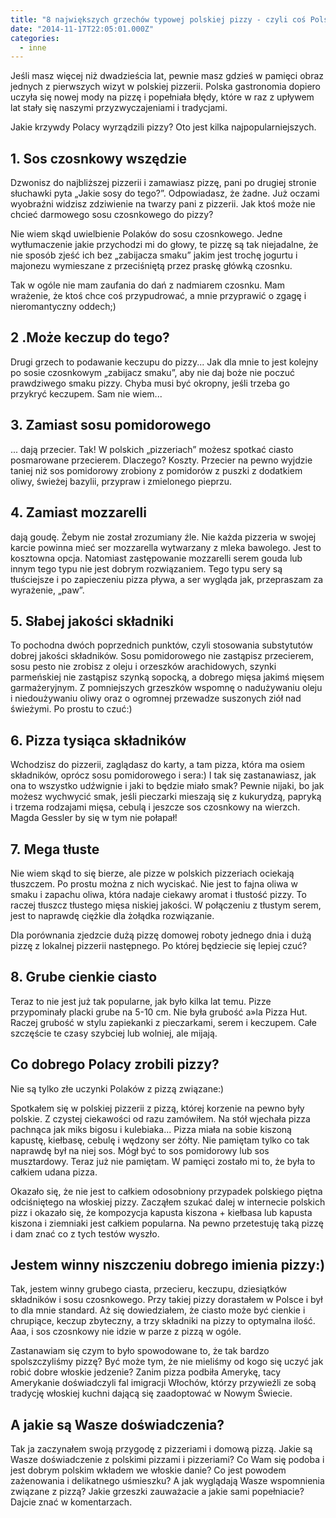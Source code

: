 ```yaml
---
title: "8 największych grzechów typowej polskiej pizzy - czyli coś Polsko zrobiła z pizzą?"
date: "2014-11-17T22:05:01.000Z"
categories: 
  - inne
---
```


Jeśli masz więcej niż dwadzieścia lat, pewnie masz gdzieś w pamięci obraz jednych z pierwszych wizyt w polskiej pizzerii. Polska gastronomia dopiero uczyła się nowej mody na pizzę i popełniała błędy, które w raz z upływem lat stały się naszymi przyzwyczajeniami i tradycjami.

Jakie krzywdy Polacy wyrządzili pizzy? Oto jest kilka najpopularniejszych.

## 1\. Sos czosnkowy wszędzie

Dzwonisz do najbliższej pizzerii i zamawiasz pizzę, pani po drugiej stronie słuchawki pyta „Jakie sosy do tego?”. Odpowiadasz, że żadne. Już oczami wyobraźni widzisz zdziwienie na twarzy pani z pizzerii. Jak ktoś może nie chcieć darmowego sosu czosnkowego do pizzy?

Nie wiem skąd uwielbienie Polaków do sosu czosnkowego. Jedne wytłumaczenie jakie przychodzi mi do głowy, te pizzę są tak niejadalne, że nie sposób zjeść ich bez „zabijacza smaku” jakim jest trochę jogurtu i majonezu wymieszane z przeciśniętą przez praskę główką czosnku.

Tak w ogóle nie mam zaufania do dań z nadmiarem czosnku. Mam wrażenie, że ktoś chce coś przypudrować, a mnie przyprawić o zgagę i nieromantyczny oddech;)

## 2 .Może keczup do tego?

Drugi grzech to podawanie keczupu do pizzy... Jak dla mnie to jest kolejny po sosie czosnkowym „zabijacz smaku”, aby nie daj boże nie poczuć prawdziwego smaku pizzy. Chyba musi być okropny, jeśli trzeba go przykryć keczupem. Sam nie wiem...

## 3\. Zamiast sosu pomidorowego

... dają przecier. Tak! W polskich „pizzeriach” możesz spotkać ciasto posmarowane przecierem. Dlaczego? Koszty. Przecier na pewno wyjdzie taniej niż sos pomidorowy zrobiony z pomidorów z puszki z dodatkiem oliwy, świeżej bazylii, przypraw i zmielonego pieprzu.

## 4\. Zamiast mozzarelli

dają goudę. Żebym nie został zrozumiany źle. Nie każda pizzeria w swojej karcie powinna mieć ser mozzarella wytwarzany z mleka bawolego. Jest to kosztowna opcja. Natomiast zastępowanie mozzarelli serem gouda lub innym tego typu nie jest dobrym rozwiązaniem. Tego typu sery są tłuściejsze i po zapieczeniu pizza pływa, a ser wygląda jak, przepraszam za wyrażenie, „paw”.

## 5\. Słabej jakości składniki

To pochodna dwóch poprzednich punktów, czyli stosowania substytutów dobrej jakości składników. Sosu pomidorowego nie zastąpisz przecierem, sosu pesto nie zrobisz z oleju i orzeszków arachidowych, szynki parmeńskiej nie zastąpisz szynką sopocką, a dobrego mięsa jakimś mięsem garmażeryjnym. Z pomniejszych grzeszków wspomnę o nadużywaniu oleju i niedoużywaniu oliwy oraz o ogromnej przewadze suszonych ziół nad świeżymi. Po prostu to czuć:)

## 6\. Pizza tysiąca składników

Wchodzisz do pizzerii, zaglądasz do karty, a tam pizza, która ma osiem składników, oprócz sosu pomidorowego i sera:) I tak się zastanawiasz, jak ona to wszystko udźwignie i jaki to będzie miało smak? Pewnie nijaki, bo jak możesz wychwycić smak, jeśli pieczarki mieszają się z kukurydzą, papryką i trzema rodzajami mięsa, cebulą i jeszcze sos czosnkowy na wierzch. Magda Gessler by się w tym nie połapał!

## 7. Mega tłuste

Nie wiem skąd to się bierze, ale pizze w polskich pizzeriach ociekają tłuszczem. Po prostu można z nich wyciskać. Nie jest to fajna oliwa w smaku i zapachu oliwa, która nadaje ciekawy aromat i tłustość pizzy. To raczej tłuszcz tłustego mięsa niskiej jakości. W połączeniu z tłustym serem, jest to naprawdę ciężkie dla żołądka rozwiązanie.

Dla porównania zjedzcie dużą pizzę domowej roboty jednego dnia i dużą pizzę z lokalnej pizzerii następnego. Po której będziecie się lepiej czuć?

## 8\. Grube cienkie ciasto

Teraz to nie jest już tak popularne, jak było kilka lat temu. Pizze przypominały placki grube na 5-10 cm. Nie była grubość a»la Pizza Hut. Raczej grubość w stylu zapiekanki z pieczarkami, serem i keczupem. Całe szczęście te czasy szybciej lub wolniej, ale mijają.

## Co dobrego Polacy zrobili pizzy?

Nie są tylko złe uczynki Polaków z pizzą związane:)

Spotkałem się w polskiej pizzerii z pizzą, której korzenie na pewno były polskie. Z czystej ciekawości od razu zamówiłem. Na stół wjechała pizza pachnąca jak miks bigosu i kulebiaka... Pizza miała na sobie kiszoną kapustę, kiełbasę, cebulę i wędzony ser żółty. Nie pamiętam tylko co tak naprawdę był na niej sos. Mógł być to sos pomidorowy lub sos musztardowy. Teraz już nie pamiętam. W pamięci zostało mi to, że była to całkiem udana pizza.

Okazało się, że nie jest to całkiem odosobniony przypadek polskiego piętna odciśniętego na włoskiej pizzy. Zacząłem szukać dalej w internecie polskich pizz i okazało się, że kompozycja kapusta kiszona + kiełbasa lub kapusta kiszona i ziemniaki jest całkiem popularna. Na pewno przetestuję taką pizzę i dam znać co z tych testów wyszło.

## Jestem winny niszczeniu dobrego imienia pizzy:)

Tak, jestem winny grubego ciasta, przecieru, keczupu, dziesiątków składników i sosu czosnkowego. Przy takiej pizzy dorastałem w Polsce i był to dla mnie standard. Aż się dowiedziałem, że ciasto może być cienkie i chrupiące, keczup zbyteczny, a trzy składniki na pizzy to optymalna ilość. Aaa, i sos czosnkowy nie idzie w parze z pizzą w ogóle.

Zastanawiam się czym to było spowodowane to, że tak bardzo spolszczyliśmy pizzę? Być może tym, że nie mieliśmy od kogo się uczyć jak robić dobre włoskie jedzenie? Zanim pizza podbiła Amerykę, tacy Amerykanie doświadczyli fal imigracji Włochów, którzy przywieźli ze sobą tradycję włoskiej kuchni dającą się zaadoptować w Nowym Świecie.

## A jakie są Wasze doświadczenia?

Tak ja zaczynałem swoją przygodę z pizzeriami i domową pizzą. Jakie są Wasze doświadczenie z polskimi pizzami i pizzeriami? Co Wam się podoba i jest dobrym polskim wkładem we włoskie danie? Co jest powodem zażenowania i delikatnego uśmieszku? A jak wyglądają Wasze wspomnienia związane z pizzą? Jakie grzeszki zauważacie a jakie sami popełniacie? Dajcie znać w komentarzach.
